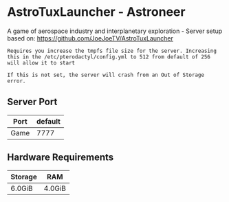 # AstroTuxLauncher - Astroneer

A game of aerospace industry and interplanetary exploration - Server setup based on:
https://github.com/JoeJoeTV/AstroTuxLauncher

```
Requires you increase the tmpfs file size for the server. Increasing this in the /etc/pterodactyl/config.yml to 512 from default of 256 will allow it to start

If this is not set, the server will crash from an Out of Storage error.
```

## Server Port
| Port    | default |
|---------|---------|
| Game    | 7777    |

## Hardware Requirements
| Storage | RAM       |
|---------|-----------|
| 6.0GiB  | 4.0GiB    |
